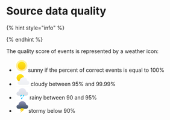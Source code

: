 # Source data quality

{% hint style="info" %}

{% endhint %}

The quality score of events is represented by a weather icon:&#x20;

* <img src="../../.gitbook/assets/image (17) (2).png" alt="" data-size="line">sunny if the percent of correct events is equal to 100%
* <img src="../../.gitbook/assets/image (15) (2) (1).png" alt="" data-size="line">cloudy between 95% and 99.99%
* <img src="../../.gitbook/assets/image (16) (1).png" alt="" data-size="line">rainy between 90 and 95%
* <img src="../../.gitbook/assets/image (14) (2) (1).png" alt="" data-size="line">stormy below 90%
